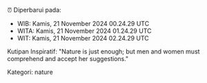 ⏰ Diperbarui pada:
- WIB: Kamis, 21 November 2024 00.24.29 UTC
- WITA: Kamis, 21 November 2024 01.24.29 UTC
- WIT: Kamis, 21 November 2024 02.24.29 UTC

Kutipan Inspiratif:
"Nature is just enough; but men and women must comprehend and accept her suggestions."


Kategori: nature

